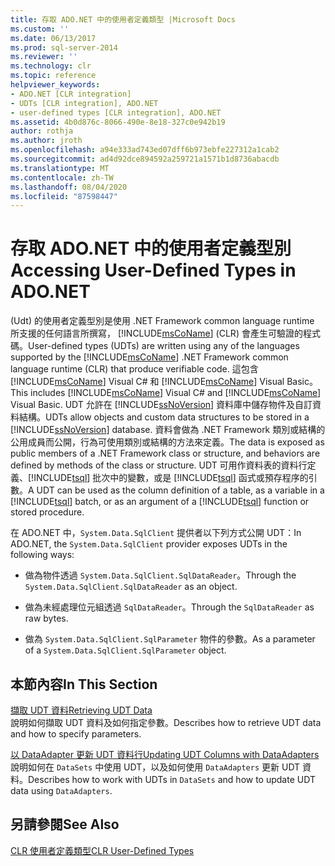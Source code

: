 ```yaml
---
title: 存取 ADO.NET 中的使用者定義類型 |Microsoft Docs
ms.custom: ''
ms.date: 06/13/2017
ms.prod: sql-server-2014
ms.reviewer: ''
ms.technology: clr
ms.topic: reference
helpviewer_keywords:
- ADO.NET [CLR integration]
- UDTs [CLR integration], ADO.NET
- user-defined types [CLR integration], ADO.NET
ms.assetid: 4b0d876c-8066-490e-8e18-327c0e942b19
author: rothja
ms.author: jroth
ms.openlocfilehash: a94e333ad743ed07dff6b973ebfe227312a1cab2
ms.sourcegitcommit: ad4d92dce894592a259721a1571b1d8736abacdb
ms.translationtype: MT
ms.contentlocale: zh-TW
ms.lasthandoff: 08/04/2020
ms.locfileid: "87598447"
---
```

# <a name="accessing-user-defined-types-in-adonet"></a><span data-ttu-id="0889c-102">存取 ADO.NET 中的使用者定義型別</span><span class="sxs-lookup"><span data-stu-id="0889c-102">Accessing User-Defined Types in ADO.NET</span></span>
  <span data-ttu-id="0889c-103"> (Udt) 的使用者定義型別是使用 .NET Framework common language runtime 所支援的任何語言所撰寫， [!INCLUDE[msCoName](../../includes/msconame-md.md)] (CLR) 會產生可驗證的程式碼。</span><span class="sxs-lookup"><span data-stu-id="0889c-103">User-defined types (UDTs) are written using any of the languages supported by the [!INCLUDE[msCoName](../../includes/msconame-md.md)] .NET Framework common language runtime (CLR) that produce verifiable code.</span></span> <span data-ttu-id="0889c-104">這包含 [!INCLUDE[msCoName](../../includes/msconame-md.md)] Visual C# 和 [!INCLUDE[msCoName](../../includes/msconame-md.md)] Visual Basic。</span><span class="sxs-lookup"><span data-stu-id="0889c-104">This includes [!INCLUDE[msCoName](../../includes/msconame-md.md)] Visual C# and [!INCLUDE[msCoName](../../includes/msconame-md.md)] Visual Basic.</span></span> <span data-ttu-id="0889c-105">UDT 允許在 [!INCLUDE[ssNoVersion](../../includes/ssnoversion-md.md)] 資料庫中儲存物件及自訂資料結構。</span><span class="sxs-lookup"><span data-stu-id="0889c-105">UDTs allow objects and custom data structures to be stored in a [!INCLUDE[ssNoVersion](../../includes/ssnoversion-md.md)] database.</span></span> <span data-ttu-id="0889c-106">資料會做為 .NET Framework 類別或結構的公用成員而公開，行為可使用類別或結構的方法來定義。</span><span class="sxs-lookup"><span data-stu-id="0889c-106">The data is exposed as public members of a .NET Framework class or structure, and behaviors are defined by methods of the class or structure.</span></span> <span data-ttu-id="0889c-107">UDT 可用作資料表的資料行定義、[!INCLUDE[tsql](../../includes/tsql-md.md)] 批次中的變數，或是 [!INCLUDE[tsql](../../includes/tsql-md.md)] 函式或預存程序的引數。</span><span class="sxs-lookup"><span data-stu-id="0889c-107">A UDT can be used as the column definition of a table, as a variable in a [!INCLUDE[tsql](../../includes/tsql-md.md)] batch, or as an argument of a [!INCLUDE[tsql](../../includes/tsql-md.md)] function or stored procedure.</span></span>  
  
 <span data-ttu-id="0889c-108">在 ADO.NET 中，`System.Data.SqlClient` 提供者以下列方式公開 UDT：</span><span class="sxs-lookup"><span data-stu-id="0889c-108">In ADO.NET, the `System.Data.SqlClient` provider exposes UDTs in the following ways:</span></span>  
  
-   <span data-ttu-id="0889c-109">做為物件透過 `System.Data.SqlClient.SqlDataReader`。</span><span class="sxs-lookup"><span data-stu-id="0889c-109">Through the `System.Data.SqlClient.SqlDataReader` as an object.</span></span>  
  
-   <span data-ttu-id="0889c-110">做為未經處理位元組透過 `SqlDataReader`。</span><span class="sxs-lookup"><span data-stu-id="0889c-110">Through the `SqlDataReader` as raw bytes.</span></span>  
  
-   <span data-ttu-id="0889c-111">做為 `System.Data.SqlClient.SqlParameter` 物件的參數。</span><span class="sxs-lookup"><span data-stu-id="0889c-111">As a parameter of a `System.Data.SqlClient.SqlParameter` object.</span></span>  
  
## <a name="in-this-section"></a><span data-ttu-id="0889c-112">本節內容</span><span class="sxs-lookup"><span data-stu-id="0889c-112">In This Section</span></span>  
 [<span data-ttu-id="0889c-113">擷取 UDT 資料</span><span class="sxs-lookup"><span data-stu-id="0889c-113">Retrieving UDT Data</span></span>](accessing-user-defined-types-retrieving-udt-data.md)  
 <span data-ttu-id="0889c-114">說明如何擷取 UDT 資料及如何指定參數。</span><span class="sxs-lookup"><span data-stu-id="0889c-114">Describes how to retrieve UDT data and how to specify parameters.</span></span>  
  
 [<span data-ttu-id="0889c-115">以 DataAdapter 更新 UDT 資料行</span><span class="sxs-lookup"><span data-stu-id="0889c-115">Updating UDT Columns with DataAdapters</span></span>](accessing-user-defined-types-updating-udt-columns-with-dataadapters.md)  
 <span data-ttu-id="0889c-116">說明如何在 `DataSets` 中使用 UDT，以及如何使用 `DataAdapters` 更新 UDT 資料。</span><span class="sxs-lookup"><span data-stu-id="0889c-116">Describes how to work with UDTs in `DataSets` and how to update UDT data using `DataAdapters`.</span></span>  
  
## <a name="see-also"></a><span data-ttu-id="0889c-117">另請參閱</span><span class="sxs-lookup"><span data-stu-id="0889c-117">See Also</span></span>  
 [<span data-ttu-id="0889c-118">CLR 使用者定義類型</span><span class="sxs-lookup"><span data-stu-id="0889c-118">CLR User-Defined Types</span></span>](clr-user-defined-types.md)  
  
  
